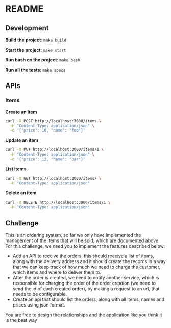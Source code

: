 # README
## Development

**Build the project**: `make build`

**Start the project**: `make start`

**Run bash on the project**: `make bash`

**Run all the tests**: `make specs`


## APIs

### Items

**Create an item**

```bash
curl -X POST http://localhost:3000/items \
  -H "Content-Type: application/json" \
  -d '{"price": 10, "name": "foo"}'
```

**Update an item**

```bash
curl -X PUT http://localhost:3000/items/1 \
  -H "Content-Type: application/json" \
  -d '{"price": 12, "name": "bar"}'
```

**List items**

```bash
curl -X GET http://localhost:3000/items/ \
  -H "Content-Type: application/json"
```

**Delete an item**

```bash
curl -X DELETE http://localhost:3000/items/1 \
  -H "Content-Type: application/json"
```


## Challenge

This is an ordering system, so far we only have implemented the management of the items that will be sold, which are documented above. For this challenge, we need you to implement the features described below:

- Add an API to receive the orders, this should receive a list of items, along with the delivery address and it should create the records in a way that we can keep track of how much we need to charge the customer, which items and where to deliver them to.
- After the order is created, we need to notify another service, which is responsible for charging the order of the order creation (we need to send the id of each created order), by making a request to an url, that needs to be configurable.
- Create an api that should list the orders, along with all items, names and prices using json format.

You are free to design the relationships and the application like you think it is the best way
